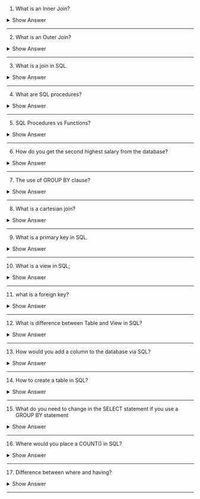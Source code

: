 1. What is an Inner Join?

<details> <summary>Show Answer</summary>
 
<blockquote>

An inner join is a type of relational database operation that combines data from two or more tables based on a common column or key. The result set of an inner join includes only the rows where the join condition is true, i.e., the values in the common column or key match between the tables being joined.

For example, consider two tables: "Customers" and "Orders". The "Customers" table has columns for customer ID, name, and email, while the "Orders" table has columns for order ID, customer ID, and order date. To combine data from these two tables based on the customer ID, you could use an inner join:

```java
SELECT *
FROM Customers
INNER JOIN Orders
ON Customers.CustomerID = Orders.CustomerID;
```
- This query would return all columns from both tables for only those rows where the customer ID matched between the two tables. The resulting table would contain information about customers who have placed orders, but would exclude customers who have not yet placed orders.

</blockquote>

</details>

---

2. What is an Outer Join?

<details> <summary>Show Answer</summary>
 
<blockquote>

An outer join is a type of database join operation that includes all records from one table and only matching records from another table. It is used to combine data from two or more tables based on a common field.

There are three types of outer joins:

**1. Left outer join:** This type of join returns all records from the left table (or the first table mentioned in the SQL statement) and matching records from the right table (or the second table mentioned in the SQL statement). If there is no matching record in the right table, the result will contain NULL values.

**2. Right outer join:** This type of join returns all records from the right table and matching records from the left table. If there is no matching record in the left table, the result will contain NULL values.

**3. Full outer join:** This type of join returns all records from both tables. If there is no matching record in one of the tables, the result will contain NULL values for the columns of that table.

Outer joins are useful when you want to include all the data from one table, even if there is no matching data in the other table.
  
</blockquote>

</details>

---

3. What is a join in SQL.

<details> <summary>Show Answer</summary>
 
<blockquote>
  
In SQL (Structured Query Language), a join is an operation that combines rows from two or more tables based on a related column between them. The main purpose of using a join is to retrieve and combine data from different tables that have a relationship.

To perform a join in SQL, you need to specify the tables to be joined and the columns that are used to relate the tables. There are different types of joins, like:

**1. Inner join:** This is the most common type of join, and it returns only the rows that have matching values in both tables. Inner join is also known as an equi-join.

**2. Left join:** Also known as a left outer join, this type of join returns all the rows from the left table and the matching rows from the right table. If there are no matching rows in the right table, NULL values are returned.

**3. Right join:** Also known as a right outer join, this type of join returns all the rows from the right table and the matching rows from the left table. If there are no matching rows in the left table, NULL values are returned.

**Full join:** Also known as a full outer join, this type of join returns all the rows from both tables. If there are no matching rows in one of the tables, NULL values are returned.

Joins are important in SQL because they allow you to combine data from multiple tables, which can be useful for generating reports, performing analysis, and querying complex data sets.


</blockquote>

</details>

---

4. What are SQL procedures?

<details> <summary>Show Answer</summary>
 
<blockquote>

SQL procedures are a set of SQL statements that are stored in the MySQL database server as a single unit, which can be called repeatedly by a program or a user. Procedures can be used to encapsulate complex logic, and they can also improve the performance of applications that access the database.

A procedure is created using the CREATE PROCEDURE statement, which defines the name of the procedure, its input parameters, and its SQL statements. Here is an example of creating a simple MySQL procedure:

```SQL
CREATE PROCEDURE get_employee(IN employee_id INT)
BEGIN
    SELECT * FROM employees WHERE id = employee_id;
END;

```

In this example, the procedure is named get_employee and it takes an input parameter called employee_id. The SQL statement inside the procedure selects all the columns from the employees table where the id column matches the input parameter value.

To execute the procedure, you can use the CALL statement:

```SQL
CALL get_employee(123);
```
This will execute the procedure and pass the value 123 as the employee_id parameter.

MySQL procedures can also return values using the OUT parameter. They can be used to perform transactions, loops, and other programming constructs. They can be very powerful tools for managing complex SQL operations in your application.
  
</blockquote>

</details>

---

5. SQL Procedures vs Functions?

<details> <summary>Show Answer</summary>
 
<blockquote>

|   | Procedures                                                                                    | Functions     |
| ----------------- | -------------------------------------------------------------------------------------- |-----------------------|
| Definition        | A named block of SQL code that can accept input parameters and return multiple values. | A named block of SQL code that returns a single value and can accept input parameters. |
| Purpose           | To perform a series of operations that may or may not return a result.                 | To perform a calculation and return a single value. |
| Return Value      | Can return multiple values, but not required.                                          | Must return a single value. |
| Data Modification | Can modify data.                                                                       | Cannot modify data. |
| Execution         | Executed using the CALL statement.                                                     | Executed as part of a SELECT statement. |
| Use in Query      | Cannot be used in a SELECT statement.                                                  | Can be used in a SELECT statement. |
  
</blockquote>

</details>

---

6. How do you get the second highest salary from the database?

<details> <summary>Show Answer</summary>
 
<blockquote>

To get the second highest salary from a database, you can use the following SQL query:

```mysql
SELECT MAX(salary) 
FROM employees 
WHERE salary < (SELECT MAX(salary) FROM employees);
```
or

```mysql
SELECT salary FROM employees ORDER BY salary DESC LIMIT 1 OFFSET 1 
```
  
  
</blockquote>

</details>

---

7. The use of GROUP BY clause?

<details> <summary>Show Answer</summary>
 
<blockquote>

The `GROUP BY` clause is a SQL statement used to group rows based on one or more columns in a table. The GROUP BY clause is typically used in combination with aggregate functions such as `SUM`, `AVG`, `MAX`, `MIN`, or `COUNT` to calculate summary statistics for each group.

</blockquote>

</details>

---

8. What is a cartesian join?

<details> <summary>Show Answer</summary>
 
<blockquote>

A cartesian join, also known as a cross join, is a type of join operation in SQL where all possible combinations of rows from two or more tables are returned in the result set. This means that every row from the first table is combined with every row from the second table, resulting in a result set that has a number of rows equal to the product of the number of rows in each table.

Synatx

```mysql
SELECT *
FROM table1
CROSS JOIN table2;
```
  
</blockquote>

</details>

---

9. What is a primary key in SQL.

<details> <summary>Show Answer</summary>
 
<blockquote>

In SQL, a table is a database object that stores data in rows and columns, while a view is a virtual table that is based on the result set of a SELECT statement.

Here are some of the key differences between tables and views:

**1. Data storage:** Tables are physical objects that store data on disk, while views are virtual objects that do not store data directly. Instead, views retrieve data from one or more tables, based on a query specified in the view definition.

**2. Definition:** A table has a fixed structure defined by its columns and data types, while a view can be defined dynamically by a SELECT statement. This means that the data in a view can change as the underlying data in the base tables changes.

**3. Data modification:** Tables can be used to add, modify, and delete data directly, while views are read-only by default. Some views can be made updatable, but only if they meet certain conditions.

**4. Security:**Views can be used to restrict access to certain columns or rows of data, while allowing users to access other columns or rows. This can help to enforce security policies and prevent unauthorized access to sensitive data.

**5. Performance:** Views can be used to simplify complex queries and reduce the amount of data that needs to be transferred over the network. However, views can also slow down queries if they are not well-optimized, or if they are based on large, complex queries.
  
</blockquote>

</details>

---

10. What is a view in SQL;

<details> <summary>Show Answer</summary>
 
<blockquote>

In SQL, a view is a virtual table that is based on the result set of a SELECT statement. A view allows you to create a customized, simplified view of the data that is easier to work with, and can be used to enforce security and abstract away details of the underlying tables.
  
</blockquote>

</details>

---

11. what is a foreign key?

<details> <summary>Show Answer</summary>
 
<blockquote>

A foreign key in SQL is a column or set of columns in one table that refers to the primary key of another table. It allows you to establish relationships between tables and enforce referential integrity.
  
</blockquote>

</details>

---

12. What is difference between Table and View in SQL?

<details> <summary>Show Answer</summary>
 
<blockquote>

| Feature              | Table                                                                | View                                                                                                        |
| -------------------- | -------------------------------------------------------------------- | ----------------------------------------------------------------------------------------------------------- |
| Definition           | A physical structure that stores data in the database                | A virtual table that is based on the result set of a SELECT statement                                       |
| Storage              | Stores data on disk                                                  | Does not store data; retrieves data from one or more tables when queried                                    |
| Data Modification    | Allows direct insertion, update, and deletion of data                | Cannot be used to modify data directly; must modify underlying tables                                       |
| Schema               | Has its own schema that defines columns, data types, and constraints | Inherits schema of the SELECT statement that defines it                                                     |
| Query Simplification | Represents actual data as it is stored in the database               | Can simplify complex queries by providing a customized view of the data                                     |
| Security             | Does not provide any security features                               | Can be used to restrict access to certain columns or rows of data, enforcing security at the database level |
  
</blockquote>

</details>

---

13. How would you add a column to the database via SQL?


<details> <summary>Show Answer</summary>
 
<blockquote>

To add a new column to an existing table in SQL, you can use the `ALTER TABLE` statement followed by the table name and the `ADD COLUMN` clause, specifying the name and data type of the new column. Here's an example of how to add a new column to an existing table:

```mysql
ALTER TABLE customers 
ADD COLUMN address VARCHAR(100);
```

</blockquote>

</details>

---

14. How to create a table in SQL?

<details> <summary>Show Answer</summary>
 
<blockquote>

To create a table in SQL, you can use the `CREATE TABLE` statement followed by the table name and the list of columns and their data types.

Example:

```mysql
CREATE TABLE customers (
    id INT PRIMARY KEY,
    name VARCHAR(50),
    email VARCHAR(100),
    phone VARCHAR(20)
);
```

This CREATE TABLE statement creates a table named customers with four columns: id, name, email, and phone. The id column is defined as an integer with the `PRIMARY KEY` constraint.
  
</blockquote>

</details>

---

15. What do you need to change in the SELECT statement if you use a GROUP BY statement

<details> <summary>Show Answer</summary>
 
<blockquote>

- If you are using a `GROUP BY` statement in your SQL query, you will need to make some changes to your `SELECT` statement to ensure that it returns the desired results.

- When using `GROUP BY`, you are essentially grouping rows with similar values together based on the specified column. You can then perform aggregate functions such as `SUM`, `AVG`, `MIN`, `MAX`, or `COUNT` on each group to get summary information about the data.

- To use `GROUP BY` effectively, you need to include at least one column in your `SELECT` statement that is also included in the `GROUP BY` statement. This is because each row in the result set will correspond to a unique combination of values in the specified columns.
  
</blockquote>

</details>

---

16. Where would you place a COUNT() in SQL?

<details> <summary>Show Answer</summary>
 
<blockquote>

- In SQL, the `COUNT()` function is used to count the number of rows that match a specific condition in a table. `The COUNT()` function is typically used along with the `SELECT` statement to return the count of the number of rows that match a specific condition.

- The `COUNT()` function can be placed in the SELECT statement or in the WHERE clause, depending on the specific requirement.

If you want to count all rows in a table, you can use the COUNT(*) function in the SELECT statement like this:

```SQL
SELECT COUNT(*) FROM table_name;
```

If you want to count the number of rows that meet a specific condition, you can use the COUNT() function in the WHERE clause like this:

```SQL
SELECT COUNT(*) FROM table_name WHERE condition;
```
  
</blockquote>

</details>

---

17. Difference between where and having?

<details> <summary>Show Answer</summary>
 
<blockquote>

`WHERE` and `HAVING` are two clauses used in SQL queries to filter data.

The main difference between them is that `WHERE` clause filters data before it is grouped, whereas `HAVING` clause filters data after it is grouped.

The `WHERE` clause is used to filter rows based on conditions that are applied to individual rows before they are grouped. For example, if you want to retrieve all the records from a table where the age is greater than 18, you can use a "WHERE" clause like this:

```SQL
SELECT * FROM mytable WHERE age > 18;
```

The `HAVING` clause is used to filter the result set after grouping has been applied. It is typically used along with the "GROUP BY" clause. For example, if you want to retrieve the average salary for each department, but only for departments where the average salary is greater than 50,000, you can use a `HAVING` clause like this:

```SQL
SELECT department, AVG(salary) as avg_salary FROM mytable GROUP BY department HAVING avg_salary > 50000;
```
  
</blockquote>

</details>

---











